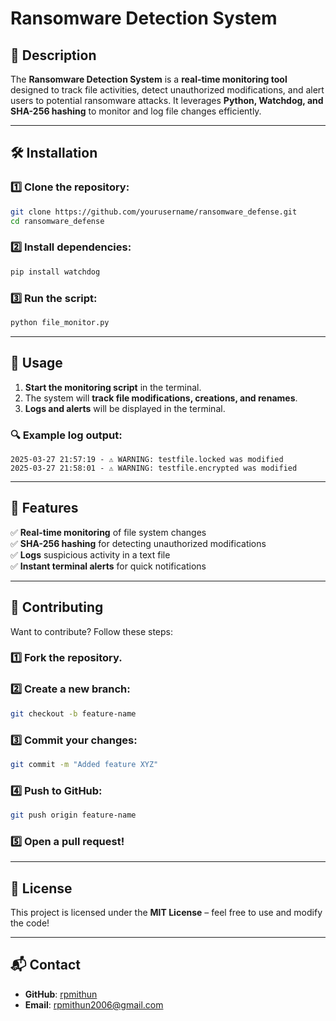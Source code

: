 # Ransomware Detection System  

## 📌 Description  
The **Ransomware Detection System** is a **real-time monitoring tool** designed to track file activities, detect unauthorized modifications, and alert users to potential ransomware attacks. It leverages **Python, Watchdog, and SHA-256 hashing** to monitor and log file changes efficiently.  

---

## 🛠 Installation  

### 1️⃣ Clone the repository:  
```sh
git clone https://github.com/yourusername/ransomware_defense.git
cd ransomware_defense
```

### 2️⃣ Install dependencies:  
```sh
pip install watchdog
```

### 3️⃣ Run the script:  
```sh
python file_monitor.py
```

---

## 🚀 Usage  

1. **Start the monitoring script** in the terminal.  
2. The system will **track file modifications, creations, and renames**.  
3. **Logs and alerts** will be displayed in the terminal.  

### 🔍 Example log output:  
```plaintext
2025-03-27 21:57:19 - ⚠️ WARNING: testfile.locked was modified
2025-03-27 21:58:01 - ⚠️ WARNING: testfile.encrypted was modified
```

---

## 🌟 Features  
✅ **Real-time monitoring** of file system changes  
✅ **SHA-256 hashing** for detecting unauthorized modifications  
✅ **Logs** suspicious activity in a text file  
✅ **Instant terminal alerts** for quick notifications  

---

## 🤝 Contributing  

Want to contribute? Follow these steps:  

### 1️⃣ Fork the repository.  
### 2️⃣ Create a new branch:  
```sh
git checkout -b feature-name
```
### 3️⃣ Commit your changes:  
```sh
git commit -m "Added feature XYZ"
```
### 4️⃣ Push to GitHub:  
```sh
git push origin feature-name
```
### 5️⃣ Open a pull request!  

---

## 📜 License  
This project is licensed under the **MIT License** – feel free to use and modify the code!  

---

## 📬 Contact  
- **GitHub**: [rpmithun](https://github.com/rpmithun)  
- **Email**: [rpmithun2006@gmail.com](mailto:rpmithun2006@gmail.com)  
